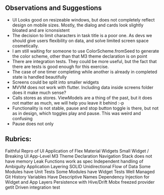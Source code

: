 ## Observations and Suggestions
* UI Looks good on resizeable windows, but does not completely reflect design on mobile sizes. Mostly, the dialog and cards look slightly bloated and are icnonsistent
* The decision to limit characters in task title is a poor one. As devs we should give users flexibility on data, and solve limited screen space cosmetically.
* I am still waiting for someone to use ColorScheme.fromSeed to generate the color scheme, other than that M3 theme declaration is on point
* There are integration tests. They could be more useful, but the fact that there are tests is good enough for this exercise.
* The case of one timer completing while another is already in completed state is handled beautifully
* Screens could be split into smaller widgets
* MVVM does not work with flutter. Including data inside screens folder does it make much sense?
* Calls stores as stores. ViewModels are a thing of the past, but it does not matter as much, we will help you leave it behind :-p
* Functionality is not stable, pause and stop button toggle is there, but not as in design, which toggles play and pause. This was weird and confusing
* Pause does not only


## Rubrics:
Faithful Repro of UI
Application of Flex
Material Widgets
Small Widget / Breaking UI
App-Level M3 Theme Declaration
Navigation Stack does not have memory Leak
Functions work as spec
Independent handling of Ambiguity
Application Layering
SOLID
Unidirectional Flow of Data
Some Modules have Unit Tests
Some Modules have Widget Tests
Well Managed Git History
Variables Have Descriptive Names
Dependency Injection for Widget and App Layers
Persistence with Hive/Drift
Mobx freezed provider getit
Driven integration test